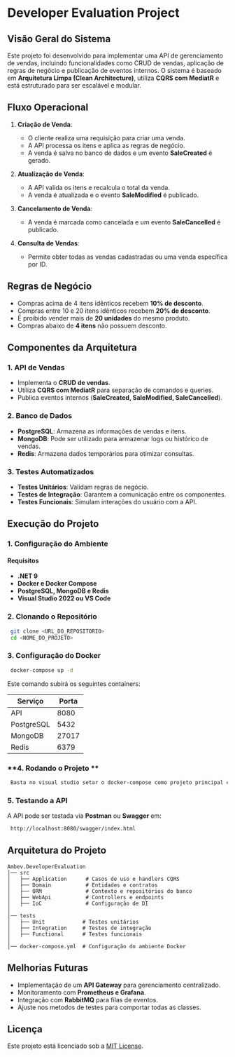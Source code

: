 # Developer Evaluation Project

## **Visão Geral do Sistema**

Este projeto foi desenvolvido para implementar uma API de gerenciamento de vendas, incluindo funcionalidades como CRUD de vendas, aplicação de regras de negócio e publicação de eventos internos. O sistema é baseado em **Arquitetura Limpa (Clean Architecture)**, utiliza **CQRS com MediatR** e está estruturado para ser escalável e modular.

## **Fluxo Operacional**

1. **Criação de Venda**:

   - O cliente realiza uma requisição para criar uma venda.
   - A API processa os itens e aplica as regras de negócio.
   - A venda é salva no banco de dados e um evento **SaleCreated** é gerado.

2. **Atualização de Venda**:

   - A API valida os itens e recalcula o total da venda.
   - A venda é atualizada e o evento **SaleModified** é publicado.

3. **Cancelamento de Venda**:

   - A venda é marcada como cancelada e um evento **SaleCancelled** é publicado.

4. **Consulta de Vendas**:

   - Permite obter todas as vendas cadastradas ou uma venda específica por ID.

## **Regras de Negócio**

- Compras acima de 4 itens idênticos recebem **10% de desconto**.
- Compras entre 10 e 20 itens idênticos recebem **20% de desconto**.
- É proibido vender mais de **20 unidades** do mesmo produto.
- Compras abaixo de **4 itens** não possuem desconto.

## **Componentes da Arquitetura**

### **1. API de Vendas**

- Implementa o **CRUD de vendas**.
- Utiliza **CQRS com MediatR** para separação de comandos e queries.
- Publica eventos internos (**SaleCreated, SaleModified, SaleCancelled**).

### **2. Banco de Dados**

- **PostgreSQL**: Armazena as informações de vendas e itens.
- **MongoDB**: Pode ser utilizado para armazenar logs ou histórico de vendas.
- **Redis**: Armazena dados temporários para otimizar consultas.

### **3. Testes Automatizados**

- **Testes Unitários**: Validam regras de negócio.
- **Testes de Integração**: Garantem a comunicação entre os componentes.
- **Testes Funcionais**: Simulam interações do usuário com a API.

## **Execução do Projeto**

### **1. Configuração do Ambiente**

#### **Requisitos**

- **.NET 9**
- **Docker e Docker Compose**
- **PostgreSQL, MongoDB e Redis**
- **Visual Studio 2022 ou VS Code**

### **2. Clonando o Repositório**

```sh
 git clone <URL_DO_REPOSITORIO>
 cd <NOME_DO_PROJETO>
```

### **3. Configuração do Docker**

```sh
 docker-compose up -d
```

Este comando subirá os seguintes containers:

| **Serviço** | **Porta** |
| ----------- | --------- |
| API         | 8080      |
| PostgreSQL  | 5432      |
| MongoDB     | 27017     |
| Redis       | 6379      |

### **4. Rodando o Projeto **

```sh
 Basta no visual studio setar o docker-compose como projeto principal e iniciar apertando o play ou executar o passo 3 (configuração do docker)
```

### **5. Testando a API**

A API pode ser testada via **Postman** ou **Swagger** em:

```sh
 http://localhost:8080/swagger/index.html
```


## **Arquitetura do Projeto**

```
Ambev.DeveloperEvaluation
│── src
│   ├── Application      # Casos de uso e handlers CQRS
│   ├── Domain           # Entidades e contratos
│   ├── ORM              # Contexto e repositórios do banco
│   ├── WebApi           # Controllers e endpoints
│   ├── IoC              # Configuração de DI
│
│── tests
│   ├── Unit            # Testes unitários
│   ├── Integration     # Testes de integração
│   ├── Functional      # Testes funcionais
│
│── docker-compose.yml  # Configuração do ambiente Docker
```

## **Melhorias Futuras**

- Implementação de um **API Gateway** para gerenciamento centralizado.
- Monitoramento com **Prometheus e Grafana**.
- Integração com **RabbitMQ** para filas de eventos.
- Ajuste nos metodos de testes para comportar todas as classes.

## **Licença**

Este projeto está licenciado sob a [MIT License](LICENSE).

